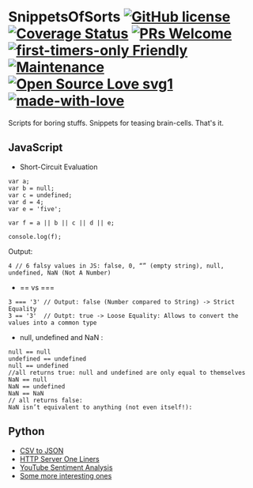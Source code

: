 # SnippetsOfSorts [![GitHub license](https://img.shields.io/badge/license-GLWTPL-blue.svg)](https://github.com/me-shaon/GLWTPL/blob/master/NSFW_LICENSE) [![Coverage Status](https://img.shields.io/badge/coverage-100%25-yellow.svg)]() [![PRs Welcome](https://img.shields.io/badge/PRs-welcome-brightgreen.svg)]() [![first-timers-only Friendly](https://img.shields.io/badge/first--timers--only-friendly-blue.svg)](http://www.firsttimersonly.com/) [![Maintenance](https://img.shields.io/badge/Maintained%3F-yes-green.svg)](https://github.com/SaadAAkash/Compiler-Linux-GIT-AWS-Essentials/graphs/commit-activity) [![Open Source Love svg1](https://badges.frapsoft.com/os/v1/open-source.svg?v=103)](https://github.com/ellerbrock/open-source-badges/) [![made-with-love](https://img.shields.io/badge/Made%20with-Love-1f425f.svg)](https://saadaakash.bitbucket.io/)
Scripts for boring stuffs. Snippets for teasing brain-cells. That's it.

## JavaScript

* Short-Circuit Evaluation 

```
var a;
var b = null;
var c = undefined;
var d = 4;
var e = 'five';

var f = a || b || c || d || e;

console.log(f);
```

Output:

```
4 // 6 falsy values in JS: false, 0, “” (empty string), null, undefined, NaN (Not A Number)
```

* == vs ===

```
3 === '3' // Output: false (Number compared to String) -> Strict Equality
3 == '3'  // Outpt: true -> Loose Equality: Allows to convert the values into a common type
```

* null, undefined and NaN :

```
null == null
undefined == undefined
null == undefined
//all returns true: null and undefined are only equal to themselves
NaN == null
NaN == undefined
NaN == NaN
// all returns false: 
NaN isn’t equivalent to anything (not even itself!):
```

## Python

* [CSV to JSON](https://github.com/Interspeed/CSVtoJSONPy)
* [HTTP Server One Liners](https://gist.github.com/SaadAAkash/d8e9ef3fcdd5040d1ba8981bdf43bab3)
* [YouTube Sentiment Analysis](https://github.com/realpython/python-scripts/blob/master/scripts/31_youtube_sentiment.py)
* [Some more interesting ones](https://github.com/realpython/python-scripts/)
